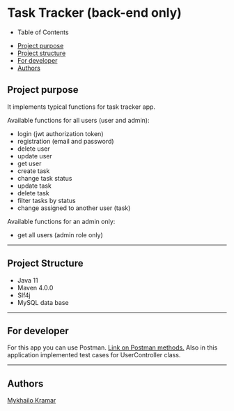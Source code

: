 ﻿# Task Tracker (back-end only)
- Table of Contents
* [Project purpose](#purpose)
* [Project structure](#structure)
* [For developer](#developer-start)
* [Authors](#authors)

## <a name="purpose"></a>Project purpose

It implements typical functions for task tracker app. 

Available functions for all users (user and admin): 
* login (jwt authorization token)
* registration (email and password)
* delete user
* update user
* get user
* create task
* change task status
* update task
* delete task
* filter tasks by status
* change assigned to another user (task)

Available functions for an admin only:
* get all users (admin role only)
<hr>

## <a name="structure"></a>Project Structure
* Java 11
* Maven 4.0.0
* Slf4j
* MySQL data base
<hr>

## <a name="developer-start"></a>For developer
 For this app you can use Postman. [Link on Postman methods.](https://www.getpostman.com/collections/8da287b65101230bb603) 
 Also in this application implemented test cases for UserController class.
<hr>

## <a name="authors"></a>Authors
[Mykhailo Kramar](https://github.com/Mykhaylo12?tab=repositories)

